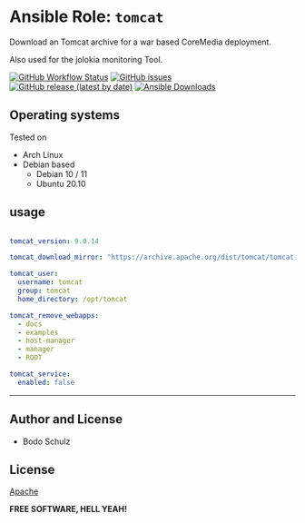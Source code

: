 
# Ansible Role:  `tomcat`

Download an Tomcat archive for a war based CoreMedia deployment.

Also used for the jolokia monitoring Tool.

[![GitHub Workflow Status](https://img.shields.io/github/actions/workflow/status/bodsch/ansible-tomcat/build.yml?branch=main)][ci]
[![GitHub issues](https://img.shields.io/github/issues/bodsch/ansible-tomcat)][issues]
[![GitHub release (latest by date)](https://img.shields.io/github/v/release/bodsch/ansible-tomcat)][releases]
[![Ansible Downloads](https://img.shields.io/ansible/role/d/bodsch/tomcat?logo=ansible)][galaxy]

[ci]: https://github.com/bodsch/ansible-tomcat/actions
[issues]: https://github.com/bodsch/ansible-tomcat/issues?q=is%3Aopen+is%3Aissue
[releases]: https://github.com/bodsch/ansible-tomcat/releases
[galaxy]: https://galaxy.ansible.com/ui/standalone/roles/bodsch/tomcat/



## Operating systems

Tested on

* Arch Linux
* Debian based
    - Debian 10 / 11
    - Ubuntu 20.10
    

## usage

```yaml

tomcat_version: 9.0.14

tomcat_download_mirror: "https://archive.apache.org/dist/tomcat/tomcat-{{ tomcat_major_version }}/v{{ tomcat_version }}"

tomcat_user:
  username: tomcat
  group: tomcat
  home_directory: /opt/tomcat

tomcat_remove_webapps:
  - docs
  - examples
  - host-manager
  - manager
  - ROOT

tomcat_service:
  enabled: false
```


----

## Author and License

- Bodo Schulz

## License

[Apache](LICENSE)

**FREE SOFTWARE, HELL YEAH!**
